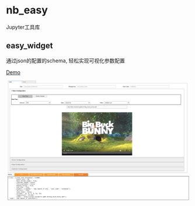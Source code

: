 # nb_easy

Jupyter工具库

## easy_widget

通过json的配置的schema, 轻松实现可视化参数配置

[Demo](http://shiori.erlangai.cn/bookmark/1627389959/archive/)

![](examples/easy_widget/nbeasy_widget.png)
